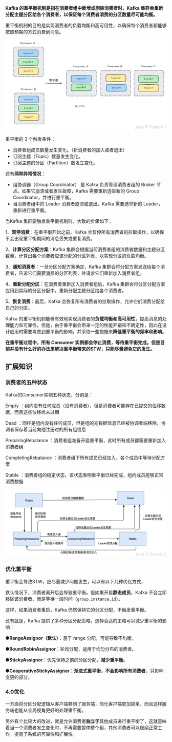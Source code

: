 **Kafka 的重平衡机制是指在消费者组中新增或删除消费者时，Kafka 集群会重新分配主题分区给各个消费者，以保证每个消费者消费的分区数量尽可能均衡。**  

重平衡机制的目的是实现消费者的负载均衡和高可用性，以确保每个消费者都能够按照预期的方式消费到消息。

 ![image.png](assets/image-1752721479608.png) 

重平衡的 3 个触发条件： 

- 消费者组成员数量发生变化。（新消费者的加入或者退出） 
- 订阅主题（Topic）数量发生变化。 
- 订阅主题的分区（Partition）数发生变化。 

还有**两种异常情况**： 

- 组协调器（Group Coordinator） 是 Kafka 负责管理消费者组的 Broker 节点。如果它崩溃或者发生故障，Kafka 需要重新选举新的 Group Coordinator，并进行重平衡。 
- 当消费者组中的 Leader 消费者崩溃或退出。Kafka 需要选举新的 Leader，重新进行重平衡。 

当Kafka 集群要触发重平衡机制时，大致的步骤如下： 

1、**暂停消费**：在重平衡开始之前，Kafka 会暂停所有消费者的拉取操作，以确保不会出现重平衡期间的消息丢失或重复消费。  

2、**计算分区分配方案**：Kafka 集群会根据当前消费者组的消费者数量和主题分区数量，计算出每个消费者应该分配的分区列表，以实现分区的负载均衡。  

3、**通知消费者**：一旦分区分配方案确定，Kafka 集群会将分配方案发送给每个消费者，告诉它们需要消费的分区列表，并请求它们重新加入消费者组。  

4、**重新分配分区**：在消费者重新加入消费者组后，Kafka 集群会将分区分配方案应用到实际的分区分配中，重新分配主题分区给各个消费者。  

5、**恢复消费**：最后，Kafka 会恢复所有消费者的拉取操作，允许它们消费分配给自己的分区。 

Kafka 的重平衡机制能够有效地实现消费者的**负载均衡和高可用性**，提高消息的处理能力和可靠性。但是，由于重平衡会带来一定的性能开销和不确定性，因此在设计应用时需要考虑到重平衡的影响，并采取一些措施来**降低重平衡的频率和影响**。 

**在重平衡过程中，所有 Consumer 实例都会停止消费，等待重平衡完成。但是目前并没有什么好的办法来解决重平衡带来的STW，只能尽量避免它的发生。** 

## 扩展知识

### 消费者的五种状态

Kafka的Consumer实例五种状态，分别是： 

Empty ：组内没有任何成员（没有消费者），但是消费者可能存在已提交的位移数据，而且这些位移尚未过期 

Dead ：同样是组内没有任何成员，但是组的元数据信息已经被协调者端移除，协调者保存着当前向他注册过的所有组信息 

PreparingRebalance ：消费者组准备开启重平衡，此时所有成员都需要重新加入消费者组 

CompletingRebalance ：消费者组下所有成员已经加入，各个成员中等待分配方案 

Stable ：消费者组的稳定状态，该状态表明重平衡已经完成，组内成员能够正常消费数据 

![image.png](assets/image-1752721820743.png) 

### 优化重平衡 

重平衡会导致STW，应尽量减少问题发生，可以有以下几种优化方式，  

默认情况下，消费者离开后会导致重平衡。但如果开启**静态成员**，Kafka 不会立即移除该消费者，而是等待一段时间（`group.instance.id`）。   

这样，如果消费者重启，Kafka 仍然保持它的分区分配，不触发重平衡。   

还有就是，Kafka 提供了多种分区分配策略，选择合适的策略可以减少重平衡的影响： 

●**RangeAssignor（默认）**：基于 range 分配，可能导致不均衡。 

●**RoundRobinAssignor**：轮询分配，适用于均匀分布的消费者。 

●**StickyAssignor**：优先保持之前的分区分配，**减少重平衡**。 

●**CooperativeStickyAssignor**：**渐进式重平衡，不会影响所有消费者**，只影响变更的部分。 

### 4.0优化 

一方面将分区分配逻辑从客户端移到了服务端，简化客户端更加简单，而且这样服务端也能从全局视角更好的处理重平衡。  

另外有个比较大的改进，就是允许消费者**独立于**其他成员进行重平衡了，这就意味着当一个消费者发生变化时，不再需要暂停整个组，其他消费者可以继续正常工作，提高了系统的可靠性和扩展性。   